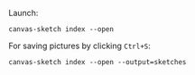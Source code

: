 Launch:

```
canvas-sketch index --open
```

For saving pictures by clicking `Ctrl+S`:
```
canvas-sketch index --open --output=sketches
```
